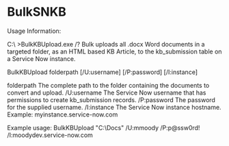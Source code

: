 # BulkSNKB
Usage Information:

C:\ >BulkKBUpload.exe /?
Bulk uploads all .docx Word documents in a targeted folder, as an HTML based KB Article, to the kb_submission table on a Service Now instance.

BulkKBUpload folderpath [/U:username] [/P:password] [/I:instance]

folderpath    The complete path to the folder containing the documents to convert and upload.
/U:username   The Service Now username that has permissions to create kb_submission records.
/P:password   The password for the supplied username.
/I:instance   The Service Now instance hostname. Example: myinstance.service-now.com

Example usage: BulkKBUpload "C:\Docs" /U:mmoody /P:p@ssw0rd! /I:moodydev.service-now.com
